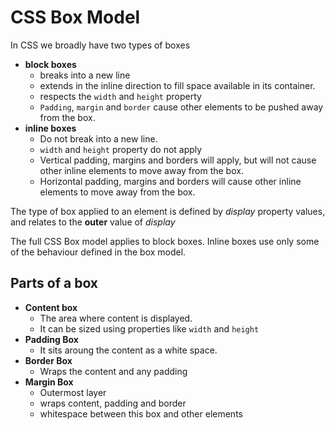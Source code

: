 # CSS Box Model

In CSS we broadly have two types of boxes

- **block boxes**
  - breaks into a new line
  - extends in the inline direction to fill space available in its container.
  - respects the `width` and `height` property
  - `Padding`, `margin` and `border` cause other elements to be pushed away from the box.
- **inline boxes**
  - Do not break into a new line.
  - `width` and `height` property do not apply
  - Vertical padding, margins and borders will apply, but will not cause other inline elements to move away from the box.
  - Horizontal padding, margins and borders will cause other inline elements to move away from the box.

The type of box applied to an element is defined by *display* property values, and relates to the **outer** value of *display*

The full CSS Box model applies to block boxes. Inline boxes use only some of the behaviour defined in the box model.

## Parts of a box

- **Content box**
  - The area where content is displayed.
  - It can be sized using properties like `width` and `height`
- **Padding Box**
  - It sits aroung the content as a white space.
- **Border Box**
  - Wraps the content and any padding
- **Margin Box**
  - Outermost layer
  - wraps content, padding and border
  - whitespace between this box and other elements